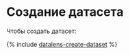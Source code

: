 # Создание датасета

Чтобы создать датасет:

{% include [datalens-create-dataset](../../../_includes/datalens/operations/datalens-create-dataset.md) %}

